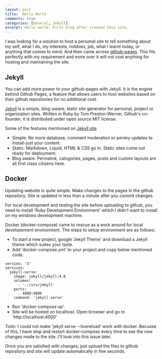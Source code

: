 ```yaml
---
layout: post
title:  Hello World
comments: true
categories: [General, Jekyll]
excerpt: Hello world. First blog after created this site.
---
```


I was looking for a solution to host a personal site to tell something about my self, what I do, my interests, hobbies, job, what I learnt today, or anything that comes to mind. And then came across [github-pages](https://pages.github.com/). This fits perfectly with my requirement and more over it will not cost anything for hosting and maintaining the site.

## Jekyll

You can add more power to your github-pages with Jekyll. It is the engine behind Github Pages, a feature that allows users to host websites based on their github repositories for no additional cost.

[Jekyll](https://en.wikipedia.org/wiki/Jekyll_(software)) is a simple, blog-aware, static site generator for personal, project or organization sites. Written in Ruby by Tom Preston-Werner, Github's co-founder, it is distributed under open source MIT license.

Some of the features mentioned on [Jekyll site](https://jekyllrb.com/)
- Simple: No more database, comment moderation or persky updates to install-just your content.
- Static: Markdown, Liquid, HTML & CSS go in. Static sites come out ready for deployment.
- Blog aware: Permalink, catogories, pages, posts and custom layouts are all first class citizens here.



## Docker
Updating website is quite simple. Make changes to the pages in the github repository. Site is updated in less than a minute after you commit changes.

For local development and testing the site before uploading to github, you need to install 'Ruby Development Environment' which I didn't want to install on my windows development machine. 

Docker (docker-compose) came to rescue as a work around for local developement environment. The steps to setup environment are as follows:

- To start a new project, google 'Jekyll Theme' and download a Jekyll theme which suites your taste.
- Add 'docker-compose.yml' to your project and copy below mentioned code.
```
version: '3'
services: 
  jekyll-serve:
    image: jekyll/jekyll:4.0
    volumes: 
      - '.:/srv/jekyll'
    ports: 
      - 4000:4000
    command: 'jekyll serve'
```
- Run 'docker-compose up'.
- Site will be hosted on localhost. Open browser and go to 'http://localhost:4000'

Todo: I could not make 'jekyll serve --livereload' work with docker. Becuase of this, I have stop and restart docker-compose every time to see the new changes made to the site. I'll look into this issue later.

Once you are satisfied with changes, just upload the files to github repository and site will update automatically in few seconds.

